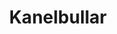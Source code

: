 ---
layout: recipe
title: Kanelbullar
description: For an excellent video guide, see Roy Fares bästa kanelbullar. Be sure to celebrate Kanelbullens Dag on October 4!
prep_time: 2.5 hours
cook_time: 10 minutes
temperature: 375°F
servings: 25-30
category: Fika

ingredients: |
  **Dough**
  - 30g yeast
  - 250g milk
  - 570g flour
  - 3g salt
  - 5g ground cardamom
  - 90g powdered sugar
  - 55g egg
  - 110g butter, room temperature
  - 1 egg, for brushing
  - pearl sugar, for sprinkling

  **Cinnamon and Almond Filling**
  - 200g almond paste
  - 10g vanilla sugar
  - 30g cinnamon
  - 150g butter, room temperature

  **Sugar Syrup**
  - 150g water
  - 95g powdered sugar

instructions: |
  1. Toss the yeast in the bowl of your food processor. Heat the milk to lukewarm, beat the yeast and mix around.
  2. Add the remaining ingredients in addition to the butter. Run the dough slowly with a hook. When the dough has gone together, you increase the pace a little and add the butter a little at a time. Run the dough for 10 minutes in machine until it forms gluten and feels elastic, glossy and fine on the surface.
  3. Lay out the dough on a floured board and allow to rest for 20 minutes.
  4. Mix almond, vanilla sugar and cinnamon. Add the butter a little until you have a smooth filling.
  5. Pour out the dough 3-4 mm thick, higher than wide if it should be folded in the middle. Spread out the cinnamon filling on the rolled dough and fold the dough in two, cut into strips and twist to make buns. Place on a baking sheet with parchment paper. If you don't want to make a knot, spread out the dough 3-4 mm thick, wider than high and roll into a roll. Slice into big buns, put into forms. Let rise to double size, about 1.5 - 2 hours.
  6. Mix the water and sugar together in a saucepan and boil until all sugar crystals have melted. Set aside.
  7. Preheat the oven to 375°F (hot air). Brush the buns with egg and sprinkle with pearl sugar. Bake for 9-11 minutes, until they get a nice golden brown color.
  8. Just when the buns have come out of the oven, brush them with the sugar syrup. The buns will get a nice shine and stay moist.

notes: |
  - The Indian spice store probably has cardamom.
  - Traditional Swedish pearl sugar (pärlsocker) works best for topping, but regular pearl sugar can be substituted.
  - The timing of the sugar syrup glaze is important - brush it on immediately when the buns come out of the oven.
---